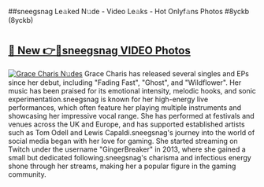 ##sneegsnag Le𝚊ked N𝚞de - Video Le𝚊ks - Hot Onlyf𝚊ns Photos #8yckb (8yckb)

# <h2><a href="https://mediaupload.pro?title=sneegsnag&ref=9FEB">🔗 New 👉🔴sneegsnag VIDEO Photos</a></h2>

[![Grace Charis N𝚞des](https://i.imgur.com/rIISA9y.gif)](https://mediaupload.pro?title=sneegsnag&ref=9FEB)
Grace Charis has released several singles and EPs since her debut, including "Fading Fast", "Ghost", and "Wildflower". Her music has been praised for its emotional intensity, melodic hooks, and sonic experimentation.sneegsnag is known for her high-energy live performances, which often feature her playing multiple instruments and showcasing her impressive vocal range. She has performed at festivals and venues across the UK and Europe, and has supported established artists such as Tom Odell and Lewis Capaldi.sneegsnag's journey into the world of social media began with her love for gaming. She started streaming on Twitch under the username "GingerBreaker" in 2013, where she gained a small but dedicated following.sneegsnag's charisma and infectious energy shone through her streams, making her a popular figure in the gaming community.
